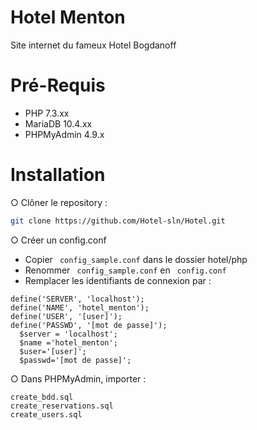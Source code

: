 # Hotel Menton
Site internet du fameux Hotel Bogdanoff

# Pré-Requis 
- PHP 7.3.xx
- MariaDB 10.4.xx
- PHPMyAdmin 4.9.x

# Installation 
○ Clôner le repository : 
```bash
git clone https://github.com/Hotel-sln/Hotel.git
```

○ Créer un config.conf
- Copier 
``` config_sample.conf``` dans le dossier hotel/php
- Renommer ``` config_sample.conf``` en ``` config.conf```
- Remplacer les identifiants de connexion par :

``` 
define('SERVER', 'localhost');
define('NAME', 'hotel_menton');
define('USER', '[user]');
define('PASSWD', '[mot de passe]');
  $server = 'localhost';
  $name ='hotel_menton'; 
  $user='[user]';
  $passwd='[mot de passe]';
```
    
○ Dans PHPMyAdmin, importer :
```
create_bdd.sql
create_reservations.sql
create_users.sql
```
